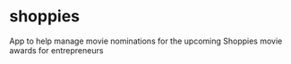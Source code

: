 # shoppies
App to help manage movie nominations for the upcoming Shoppies movie awards for entrepreneurs
